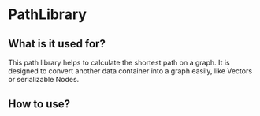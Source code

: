 # PathLibrary

## What is it used for?

This path library helps to calculate the shortest path on a graph.
It is designed to convert another data container into a graph easily, like
Vectors or serializable Nodes.

## How to use?



```Java
    





```